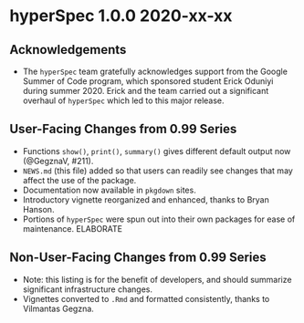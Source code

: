 # hyperSpec 1.0.0 2020-xx-xx

## Acknowledgements
* The `hyperSpec` team gratefully acknowledges support from the Google Summer of Code program, which sponsored student Erick Oduniyi during summer 2020. Erick and the team carried out a significant overhaul of `hyperSpec` which led to this major release.

## User-Facing Changes from 0.99 Series
* Functions `show()`, `print()`, `summary()` gives different default output now (@GegznaV, #211).
* `NEWS.md` (this file) added so that users can readily see changes that may affect the use of the package.
* Documentation now available in `pkgdown` sites.
* Introductory vignette reorganized and enhanced, thanks to Bryan Hanson.
* Portions of `hyperSpec` were spun out into their own packages for ease of maintenance.  ELABORATE

## Non-User-Facing Changes from 0.99 Series
* Note: this listing is for the benefit of developers, and should summarize significant infrastructure changes.
* Vignettes converted to `.Rmd` and formatted consistently, thanks to Vilmantas Gegzna.
